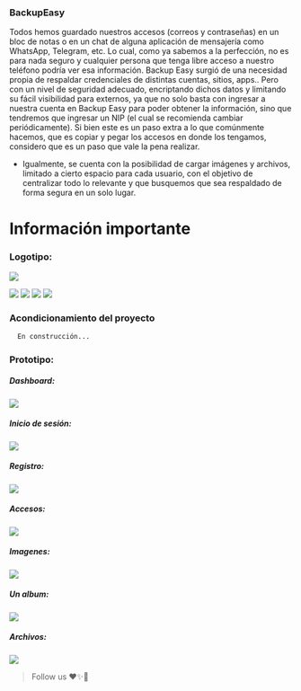 ### BackupEasy

Todos hemos guardado nuestros accesos (correos y contraseñas) en un bloc de notas o en un chat de alguna aplicación de mensajería como WhatsApp, Telegram, etc. Lo cual, como ya sabemos a la perfección, no es para nada seguro y cualquier persona que tenga libre acceso a nuestro teléfono podría ver esa información. Backup Easy surgió de una necesidad propia de respaldar credenciales de distintas cuentas, sitios, apps.. Pero con un nivel de seguridad adecuado, encriptando dichos datos y limitando su fácil visibilidad para externos, ya que no solo basta con ingresar a nuestra cuenta en Backup Easy para poder obtener la información, sino que tendremos que ingresar un NIP (el cual se recomienda cambiar periódicamente). Si bien este es un paso extra a lo que comúnmente hacemos, que es copiar y pegar los accesos en donde los tengamos, considero que es un paso que vale la pena realizar. 

* Igualmente, se cuenta con la posibilidad de cargar imágenes y archivos, limitado a cierto espacio para cada usuario, con el objetivo de centralizar todo lo relevante y que busquemos que sea respaldado de forma segura en un solo lugar.

# Información importante

### Logotipo:
![](https://i.postimg.cc/XvQNgkG4/black-readme.png)

![](https://img.shields.io/github/stars/RafaEscobar/Backup-Easy.svg) ![](https://img.shields.io/github/forks/RafaEscobar/Backup-Easy.svg) ![](https://img.shields.io/github/release/RafaEscobar/Backup-Easy.svg) ![](https://img.shields.io/github/issues/RafaEscobar/Backup-Easy.svg) 

### Acondicionamiento del proyecto


```bash
  En construcción...
```

### Prototipo:

##### Dashboard:
![](https://i.postimg.cc/4xtRdbbB/a.png)
##### Inicio de sesión:
![](https://i.postimg.cc/J4sLwWyw/f.png)
##### Registro:
![](https://i.postimg.cc/sXKrzj9z/g.png)
##### Accesos:
![](https://i.postimg.cc/tJMG1BMm/b.png)
##### Imagenes:
![](https://i.postimg.cc/7PskQLZM/c.png)
##### Un album:
![](https://i.postimg.cc/m2KGB6MP/e.png)
##### Archivos:
![](https://i.postimg.cc/d31Ktb4y/d.png)

> Follow us ❤✨🎉

